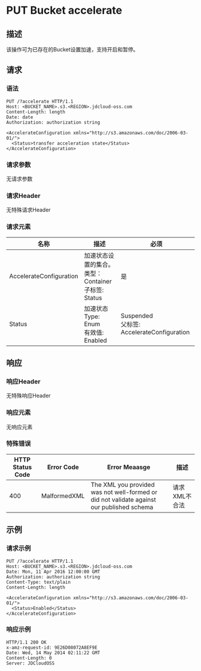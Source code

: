 # PUT Bucket accelerate

## 描述

该操作可为已存在的Bucket设置加速，支持开启和暂停。

## 请求
### 语法
```HTTP
PUT /?accelerate HTTP/1.1
Host: <BUCKET_NAME>.s3.<REGION>.jdcloud-oss.com
Content-Length: length
Date: date
Authorization: authorization string
 
<AccelerateConfiguration xmlns="http://s3.amazonaws.com/doc/2006-03-01/"> 
  <Status>transfer acceleration state</Status> 
</AccelerateConfiguration>
```

### 请求参数

无请求参数

### 请求Header

无特殊请求Header

### 请求元素

名称|描述|必须
---|---|---
AccelerateConfiguration|加速状态设置的集合。<br>类型：Container<br>子标签: Status|是
Status|加速状态<br>Type: Enum<br>有效值: Enabled | Suspended<br>父标签: AccelerateConfiguration|是

## 响应
### 响应Header
无特殊响应Header
### 响应元素
无响应元素
### 特殊错误

HTTP Status Code|Error Code|Error Meaasge|描述
-|-|-|-
400|MalformedXML|The XML you provided was not well-formed or did not validate against our published schema|请求XML不合法

## 示例
### 请求示例
```HTTP
PUT /?accelerate HTTP/1.1
Host: <BUCKET_NAME>.s3.<REGION>.jdcloud-oss.com
Date: Mon, 11 Apr 2016 12:00:00 GMT
Authorization: authorization string
Content-Type: text/plain
Content-Length: length
 
<AccelerateConfiguration xmlns="http://s3.amazonaws.com/doc/2006-03-01/"> 
  <Status>Enabled</Status> 
</AccelerateConfiguration>
```
### 响应示例
```HTTP
HTTP/1.1 200 OK
x-amz-request-id: 9E26D08072A8EF9E
Date: Wed, 14 May 2014 02:11:22 GMT
Content-Length: 0
Server: JDCloudOSS
```







